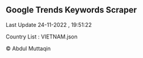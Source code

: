 

## Google Trends Keywords Scraper 
 
Last Update 24-11-2022 , 19:51:22

Country List :
VIETNAM.json



© Abdul Muttaqin 
